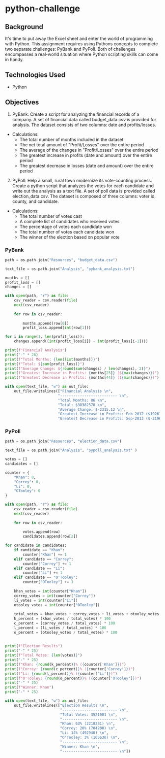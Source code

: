 # python-challenge

## Background

It's time to put away the Excel sheet and enter the world of programming with Python. This assignment requires using Pythons concepts to complete two separate challenges: PyBank and PyPoll. Both of challenges encompasses a real-world situation where Python scripting skills can come in handy. 

## Technologies Used

* Python

## Objectives

1. PyBank: Create a script for analyzing the financial records of a company. A set of financial data called budget_data.csv is provided for analysis. The dataset consists of two columns: date and profits/losses.

* Calculations: 
   * The total number of months included in the dataset
   * The net total amount of "Profit/Losses" over the entire period
   * The average of the changes in "Profit/Losses" over the entire period
   * The greatest increase in profits (date and amount) over the entire period
   * The greatest decrease in losses (date and amount) over the entire period

2. PyPoll: Help a small, rural town modernize its vote-counting process. Create a python script that analyzes the votes for each candidate and write out the analysis as a text file. A set of poll data is provided called election_data.csv. The dataset is composed of three columns: voter id, county, and candidate.

* Calculations: 
   * The total number of votes cast
   * A complete list of candidates who received votes
   * The percentage of votes each candidate won
   * The total number of votes each candidate won
   * The winner of the election based on popular vote

### PyBank
```Python
path = os.path.join("Resources", "budget_data.csv")

text_file = os.path.join("Analysis", "pybank_analysis.txt")

months = []
profit_loss = []
changes = []

with open(path, "r") as file:
    csv_reader = csv.reader(file)
    next(csv_reader)
    
    for row in csv_reader:
        
        months.append(row[0])
        profit_loss.append(int(row[1]))

for i in range(1, len(profit_loss)):
    changes.append((int(profit_loss[i]) - int(profit_loss[i-1])))

print(f"Financial Analysis")
print("-" * 26)
print(f"Total Months: {len(list(months))}")
print(f"Total: ${sum(profit_loss)}")
print(f"Average Change: ${round(sum(changes) / len(changes), 2)}")
print(f"Greatest Increase in Profits: {months[25]} (${max(changes)})")
print(f"Greatest Decrease in Profits: {months[44]} (${min(changes)})")

with open(text_file, "w") as out_file:
    out_file.writelines(["Financial Analysis \n",
                        "-------------------------- \n",
                        "Total Months: 86 \n",
                        "Total: $38382578 \n",
                        "Average Change: $-2315.12 \n",
                        "Greatest Increase in Profits: Feb-2012 ($1926159) \n",
                        "Greatest Decrease in Profits: Sep-2013 ($-2196167) \n"])
```
  
### PyPoll
```Python
path = os.path.join("Resources", "election_data.csv")

text_file = os.path.join("Analysis", "pypoll_analysis.txt" )

votes = []
candidates = []

counter = {
    "Khan": 0,
    "Correy": 0,
    "Li": 0,
    "OTooley": 0
}

with open(path, "r") as file:
    csv_reader = csv.reader(file)
    next(csv_reader)
    
    for row in csv_reader:
        
        votes.append(row)
        candidates.append(row[2])

for candidate in candidates:
    if candidate == "Khan":
        counter["Khan"] += 1
    elif candidate == "Correy":
        counter["Correy"] += 1
    elif candidate == "Li":
        counter["Li"] += 1
    elif candidate == "O'Tooley":
        counter["OTooley"] += 1
    
    khan_votes = int(counter["Khan"])
    correy_votes = int(counter["Correy"])
    li_votes = int(counter["Li"])
    otooley_votes = int(counter["OTooley"])
    
    total_votes = khan_votes + correy_votes + li_votes + otooley_votes
    k_percent = (khan_votes / total_votes) * 100
    c_percent = (correy_votes / total_votes) * 100
    l_percent = (li_votes / total_votes) * 100
    o_percent = (otooley_votes / total_votes) * 100
    
    
print(f"Election Results")
print("-" * 25)
print(f"Total Votes: {len(votes)}")
print("-" * 25)
print(f"Khan: {round(k_percent)}% ({counter['Khan']})")
print(f"Correy: {round(c_percent)}% ({counter['Correy']})")
print(f"Li: {round(l_percent)}% ({counter['Li']})")
print(f"O'Tooley: {round(o_percent)}% ({counter['OTooley']})")
print("-" * 25)
print(f"Winner: Khan")
print("-" * 25)

with open(text_file, "w") as out_file:
    out_file.writelines(["Election Results \n", 
                         "------------------------- \n", 
                         "Total Votes: 3521001 \n", 
                         "------------------------- \n", 
                         "Khan: 63% (2218231) \n", 
                         "Correy: 20% (704200) \n", 
                         "Li: 14% (492940) \n", 
                         "O'Tooley: 3% (105630) \n", 
                         "------------------------- \n", 
                         "Winner: Khan \n", 
                         "------------------------- \n"])
```
